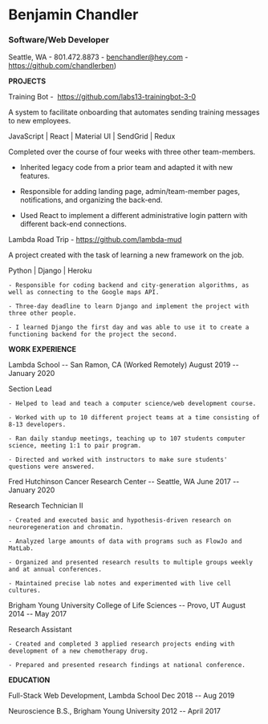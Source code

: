 # Benjamin Chandler 

###  Software/Web Developer 

Seattle, WA - 801.472.8873 - benchandler@hey.com  -  https://github.com/chandlerben)

**PROJECTS**

Training Bot -  <https://github.com/labs13-trainingbot-3-0>

A system to facilitate onboarding that automates sending training messages to new employees.

JavaScript | React | Material UI | SendGrid | Redux

Completed over the course of four weeks with three other team-members.

- Inherited legacy code from a prior team and adapted it with new features.

- Responsible for adding landing page, admin/team-member pages, notifications, and organizing the back-end.

- Used React to implement a different administrative login pattern with different back-end connections.

Lambda Road Trip - <https://github.com/lambda-mud>

A project created with the task of learning a new framework on the job.

Python | Django | Heroku 

    - Responsible for coding backend and city-generation algorithms, as well as connecting to the Google maps API.

    - Three-day deadline to learn Django and implement the project with three other people.

    - I learned Django the first day and was able to use it to create a functioning backend for the project the second.

**WORK EXPERIENCE**

Lambda School -- San Ramon, CA (Worked Remotely) August 2019 -- January 2020

Section Lead

    - Helped to lead and teach a computer science/web development course.

    - Worked with up to 10 different project teams at a time consisting of 8-13 developers.

    - Ran daily standup meetings, teaching up to 107 students computer science, meeting 1:1 to pair program.

    - Directed and worked with instructors to make sure students' questions were answered.

Fred Hutchinson Cancer Research Center -- Seattle, WA June 2017 -- January 2020

Research Technician II

    - Created and executed basic and hypothesis-driven research on neuroregeneration and chromatin.

    - Analyzed large amounts of data with programs such as FlowJo and MatLab.

    - Organized and presented research results to multiple groups weekly and at annual conferences. 

    - Maintained precise lab notes and experimented with live cell cultures.

Brigham Young University College of Life Sciences -- Provo, UT August 2014 -- May 2017

Research Assistant

    - Created and completed 3 applied research projects ending with development of a new chemotherapy drug.

    - Prepared and presented research findings at national conference.

**EDUCATION**

Full-Stack Web Development, Lambda School  Dec 2018 -- Aug 2019

Neuroscience B.S., Brigham Young University 2012 -- April 2017